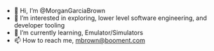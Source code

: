 - 👋 Hi, I’m @MorganGarciaBrown
- 👀 I’m interested in exploring, lower level software engineering, and developer tooling
- 🌱 I’m currently learning, Emulator/Simulators
- 📫 How to reach me, mbrown@booment.com

<!---
MorganGarciaBrown/MorganGarciaBrown is a ✨ special ✨ repository because its `README.md` (this file) appears on your GitHub profile.
You can click the Preview link to take a look at your changes.
--->
